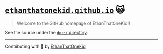 # [`ethanthatonekid.github.io`][site] 😺

> Welcome to the GitHub homepage of EthanThatOneKid!!

See the source under the [`docs/` directory](docs).

---

Contributing with 💖 by [EthanThatOneKid][site]

[site]: https://ethanthatonekid.github.io/